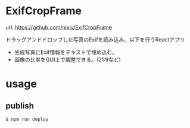 # ExifCropFrame

url: https://github.com/nixiy/ExifCropFrame

ドラッグアンドドロップした写真のExifを読み込み、以下を行うReactアプリ

- 生成写真にExif情報をテキストで埋め込む。
- 画像の比率をGUI上で調整できる。(21:9など)

# usage

## publish

`$ npm run deploy`
